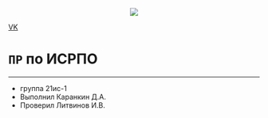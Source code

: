 <p align = "center"><a href="https://vk.com/dmtr137" target="_blank"><img src="https://kartinkof.club/uploads/posts/2022-03/1648638501_10-kartinkof-club-p-smeshnie-kartinki-poka-17.jpg" src= width="400"></a></p>

<p><a href="https://vk.com/dmtr137" target="_blank">VK</a></p>

# ``ПР`` по ИСРПО

-----

* группа 21ис-1
* Выполнил Каранкин Д.А.
* Проверил Литвинов И.В.


